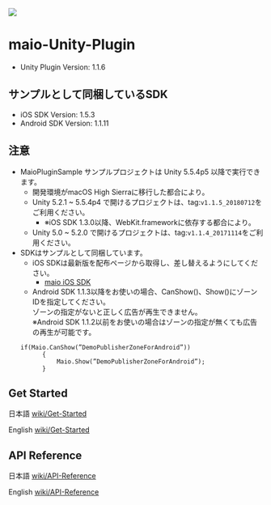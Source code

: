 ![](https://github.com/imobile-maio/maio-iOS-SDK/blob/wiki/doc/images/logo.png)

# maio-Unity-Plugin

* Unity Plugin Version: 1.1.6

## サンプルとして同梱しているSDK

* iOS SDK Version: 1.5.3
* Android SDK Version: 1.1.11

## 注意
- MaioPluginSample サンプルプロジェクトは Unity 5.5.4p5 以降で実行できます。
    - 開発環境がmacOS High Sierraに移行した都合により。
    - Unity 5.2.1 ~ 5.5.4p4 で開けるプロジェクトは、tag:`v1.1.5_20180712`をご利用ください。
        - ※iOS SDK 1.3.0以降、WebKit.frameworkに依存する都合により。
    - Unity 5.0 ~ 5.2.0 で開けるプロジェクトは、tag:`v1.1.4_20171114`をご利用ください。
- SDKはサンプルとして同梱しています。
    - iOS SDKは最新版を配布ページから取得し、差し替えるようにしてください。
        - [maio iOS SDK](https://github.com/imobile-maio/maio-iOS-SDK/releases)
    - Android SDK 1.1.3以降をお使いの場合、CanShow()、Show()にゾーンIDを指定してください。<br>
    ゾーンの指定がないと正しく広告が再生できません。<br>
    ※Android SDK 1.1.2以前をお使いの場合はゾーンの指定が無くても広告の再生が可能です。
    <pre><code>if(Maio.CanShow(”DemoPublisherZoneForAndroid”))
        {
            Maio.Show(”DemoPublisherZoneForAndroid”);
        }</code></pre>

## Get Started
日本語 [wiki/Get-Started](https://github.com/imobile-maio/maio-Unity-Plugin/wiki/Get-Started)

English [wiki/Get-Started](https://github.com/imobile-maio/maio-Unity-Plugin/wiki/Get-Started-(EN))

## API Reference
日本語 [wiki/API-Reference](https://github.com/imobile-maio/maio-Unity-Plugin/wiki/API-Reference)

English [wiki/API-Reference](https://github.com/imobile-maio/maio-Unity-Plugin/wiki/API-Reference-(EN))
